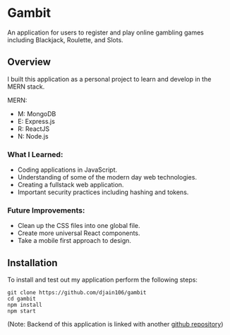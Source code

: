 # Gambit

An application for users to register and play online gambling games including Blackjack, Roulette, and Slots.

## Overview

I built this application as a personal project to learn and develop in the MERN stack.

MERN:
- M: MongoDB
- E: Express.js
- R: ReactJS
- N: Node.js

### What I Learned:
- Coding applications in JavaScript.
- Understanding of some of the modern day web technologies.
- Creating a fullstack web application.
- Important security practices including hashing and tokens.

### Future Improvements:
- Clean up the CSS files into one global file.
- Create more universal React components.
- Take a mobile first approach to design.

## Installation

To install and test out my application perform the following steps:

```
git clone https://github.com/djain106/gambit
cd gambit 
npm install
npm start
```

(Note: Backend of this application is linked with another [github repository](https://github.com/djain106/gambit-backend))
